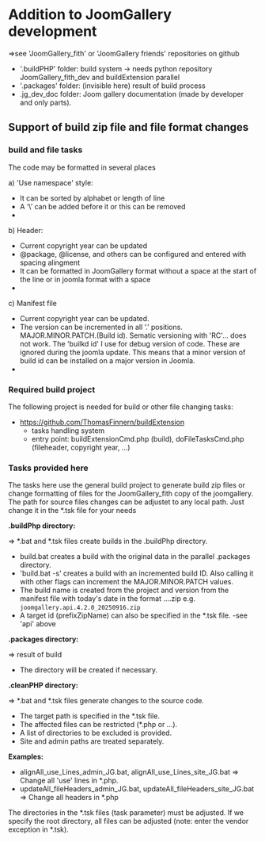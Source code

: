 # Addition to JoomGallery development 

=>see 'JoomGallery_fith' or 'JoomGallery friends' repositories on github

* '.buildPHP' folder: build system -> needs python repository JoomGallery_fith_dev and buildExtension parallel
* '.packages' folder:  (invisible here) result of build process
* .jg_dev_doc folder: Joom gallery documentation (made by developer and only parts). 

## Support of build zip file and file format changes 

### build and file tasks 
The code may be formatted in several places

a) 'Use namespace' style: 
* It can be sorted by alphabet or length of line
* A ‘\’ can be added before it or this can be removed
* 

b) Header: 
* Current copyright year can be updated
* @package, @license, and others can be configured and entered with spacing alingment
* It can be formatted in JoomGallery format without a space at the start of the line or in joomla format with a space
* 

c) Manifest file 
* Current copyright year can be updated.
* The version can be incremented in all ‘.’ positions. MAJOR.MINOR.PATCH.(Build id). Sematic versioning with 'RC'... does not work. The 'builkd id' I use for debug version of code. These are ignored during the joomla update. This means that a minor version of build id can be installed on a major version in Joomla.
* 

### Required build project

The following project is needed for build or other file changing tasks:

* https://github.com/ThomasFinnern/buildExtension 
  - tasks handling system
  - entry point: buildExtensionCmd.php (build), doFileTasksCmd.php (fileheader, copyright year, ...)

### Tasks provided here

The tasks here use the general build project to generate build zip files or change formatting of files for the JoomGallery_fith copy of the joomgallery. The path for source files changes can be adjustet to any local path. Just change it in the *.tsk file for your needs 

**.buildPhp directory:** 

=> *.bat and *.tsk files create builds in the .buildPhp directory.
- build.bat creates a build with the original data in the parallel .packages directory.
- 'build.bat -s' creates a build with an incremented build ID. Also calling it with other flags can increment the MAJOR.MINOR.PATCH values.
- The build name is created from the project and version from the manifest file with today's date in the format <project>.<target id>.<version>.<date>.zip e.g. ```joomgallery.api.4.2.0_20250916.zip```
- A target id (prefixZipName) can also be specified in the *.tsk file. -see 'api' above

**.packages directory:** 

=> result of build
- The directory will be created if necessary.

**.cleanPHP directory:**

=> *.bat and *.tsk  files generate changes to the source code.
- The target path is specified in the *.tsk file.
- The affected files can be restricted (*.php or ...).
- A list of directories to be excluded is provided.
- Site and admin paths are treated separately.

**Examples:**
* alignAll_use_Lines_admin_JG.bat, alignAll_use_Lines_site_JG.bat
=> Change all 'use' lines in *.php.
* updateAll_fileHeaders_admin_JG.bat, updateAll_fileHeaders_site_JG.bat
=> Change all headers in *.php

The directories in the *.tsk files (task parameter) must be adjusted.
If we specify the root directory, all files can be adjusted (note: enter the vendor exception in *.tsk).

